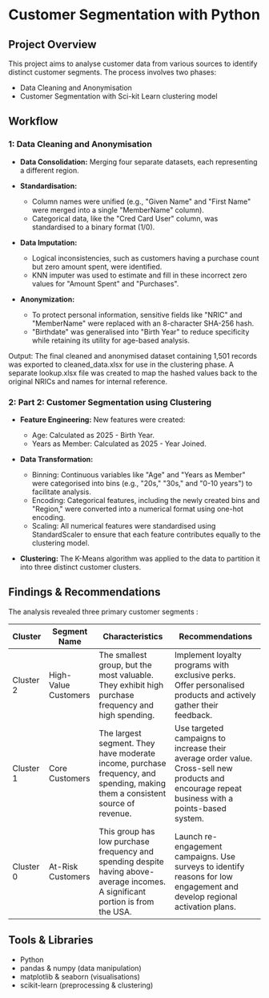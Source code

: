 # Customer Segmentation with Python
## Project Overview
This project aims to analyse customer data from various sources to identify distinct customer segments. The process involves two phases:

* Data Cleaning and Anonymisation
* Customer Segmentation with Sci-kit Learn clustering model

## Workflow
### 1: Data Cleaning and Anonymisation
  * **Data Consolidation:** Merging four separate datasets, each representing a different region.
    
  * **Standardisation:**
    - Column names were unified (e.g., "Given Name" and "First Name" were merged into a single "MemberName" column).
    - Categorical data, like the "Cred Card User" column, was standardised to a binary format (1/0).
    
  * **Data Imputation:**
    - Logical inconsistencies, such as customers having a purchase count but zero amount spent, were identified.
    - KNN imputer was used to estimate and fill in these incorrect zero values for "Amount Spent" and "Purchases".
      
  * **Anonymization:**
    - To protect personal information, sensitive fields like "NRIC" and "MemberName" were replaced with an 8-character SHA-256 hash.
    - "Birthdate" was generalised into "Birth Year" to reduce specificity while retaining its utility for age-based analysis.

Output: The final cleaned and anonymised dataset containing 1,501 records was exported to cleaned_data.xlsx for use in the clustering phase. A separate lookup.xlsx file was created to map the hashed values back to the original NRICs and names for internal reference.

### 2: Part 2: Customer Segmentation using Clustering
  * **Feature Engineering:** New features were created:
    - Age: Calculated as 2025 - Birth Year.
    - Years as Member: Calculated as 2025 - Year Joined.
      
  * **Data Transformation:**
    - Binning: Continuous variables like "Age" and "Years as Member" were categorised into bins (e.g., "20s," "30s," and "0-10 years") to facilitate analysis.
    - Encoding: Categorical features, including the newly created bins and "Region," were converted into a numerical format using one-hot encoding.
    - Scaling: All numerical features were standardised using StandardScaler to ensure that each feature contributes equally to the clustering model.

  * **Clustering:** The K-Means algorithm was applied to the data to partition it into three distinct customer clusters.

## Findings & Recommendations

The analysis revealed three primary customer segments :

Cluster |	Segment Name | Characteristics | Recommendations
---|---|---|---|
Cluster 2 | High-Value Customers | The smallest group, but the most valuable. They exhibit high purchase frequency and high spending.	| Implement loyalty programs with exclusive perks. Offer personalised products and actively gather their feedback.
Cluster 1	| Core Customers | The largest segment. They have moderate income, purchase frequency, and spending, making them a consistent source of revenue. | Use targeted campaigns to increase their average order value. Cross-sell new products and encourage repeat business with a points-based system.
Cluster 0 | At-Risk Customers | This group has low purchase frequency and spending despite having above-average incomes. A significant portion is from the USA. | Launch re-engagement campaigns. Use surveys to identify reasons for low engagement and develop regional activation plans.


## Tools & Libraries
* Python
* pandas & numpy (data manipulation)
* matplotlib & seaborn (visualisations)
* scikit-learn (preprocessing & clustering)
